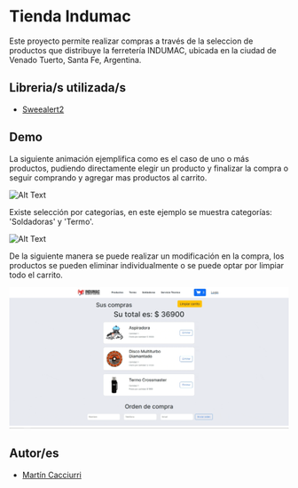 # Tienda Indumac

Este proyecto permite realizar compras a través de la seleccion de productos que
distribuye la ferretería INDUMAC, ubicada en la ciudad de Venado Tuerto, Santa Fe,
Argentina.

## Libreria/s utilizada/s

- [Sweealert2](https://sweetalert2.github.io)

## Demo

La siguiente animación ejemplifica como es el caso de uno o más productos,
pudiendo directamente elegir un producto y finalizar la compra o seguir comprando y
agregar mas productos al carrito.

![Alt Text](/src/assets/1.gif)

Existe selección por categorias, en este ejemplo se muestra categorías: 'Soldadoras' y 'Termo'.

![Alt Text](/src/assets/2.gif)

De la siguiente manera se puede realizar un modificación en la compra,
los productos se pueden eliminar individualmente o se puede optar por limpiar todo el carrito.

![Alt Text](/src/assets/3.gif)

## Autor/es

- [Martín Cacciurri](https://github.com/martincacciurri)
